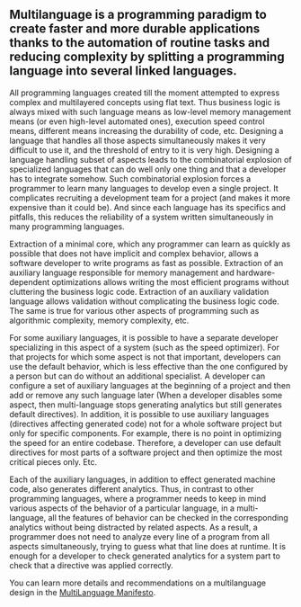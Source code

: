 ## Multilanguage is a programming paradigm to create faster and more durable applications thanks to the automation of routine tasks and reducing complexity by splitting a programming language into several linked languages.  

All programming languages created till the moment attempted to express complex and multilayered concepts using flat text. Thus business logic is always mixed with such language means as low-level memory management means (or even high-level automated ones), execution speed control means, different means increasing the durability of code, etc. Designing a language that handles all those aspects simultaneously makes it very difficult to use it, and the threshold of entry to it is very high. Designing a language handling subset of aspects leads to the combinatorial explosion of specialized languages that can do well only one thing and that a developer has to integrate somehow. Such combinatorial explosion forces a programmer to learn many languages to develop even a single project. It complicates recruiting a development team for a project (and makes it more expensive than it could be). And since each language has its specifics and pitfalls, this reduces the reliability of a system written simultaneously in many programming languages.

Extraction of a minimal core, which any programmer can learn as quickly as possible that does not have implicit and complex behavior, allows a software developer to write programs as fast as possible. Extraction of an auxiliary language responsible for memory management and hardware-dependent optimizations allows writing the most efficient programs without cluttering the business logic code. Extraction of an auxiliary validation language allows validation without complicating the business logic code. The same is true for various other aspects of programming such as algorithmic complexity, memory complexity, etc.

For some auxiliary languages, it is possible to have a separate developer specializing in this aspect of a system (such as the speed optimizer). For that projects for which some aspect is not that important, developers can use the default behavior, which is less effective than the one configured by a person but can do without an additional specialist. A developer can configure a set of auxiliary languages at the beginning of a project and then add or remove any such language later (When a developer disables some aspect, then multi-language stops generating analytics but still generates default directives). In addition, it is possible to use auxiliary languages (directives affecting generated code) not for a whole software project but only for specific components. For example, there is no point in optimizing the speed for an entire codebase. Therefore, a developer can use default directives for most parts of a software project and then optimize the most critical pieces only. Etc.

Each of the auxiliary languages, in addition to effect generated machine code, also generates different analytics. Thus, in contrast to other programming languages, where a programmer needs to keep in mind various aspects of the behavior of a particular language, in a multi-language, all the features of behavior can be checked in the corresponding analytics without being distracted by related aspects. As a result, a programmer does not need to analyze every line of a program from all aspects simultaneously, trying to guess what that line does at runtime. It is enough for a developer to check generated analytics for a system part to check that a directive was applied correctly. 

You can learn more details and recommendations on a multilanguage design in the [MultiLanguage Manifesto](https://github.com/jinnzest/multilanguage-manifesto/blob/master/manifesto.md). 
